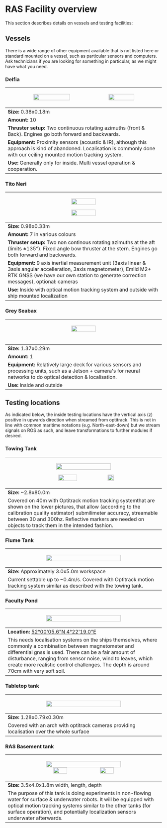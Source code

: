 # RAS Facility overview
This section describes details on vessels and testing facilities:

## Vessels
There is a wide range of other equipment available that is not listed here or standard mounted on a vessel, such as particular sensors and computers. Ask technicians if you are looking for something in particular, as we might have what you need.

### Delfia
|<p width="100%">    <img width="49%" src="https://github.com/user-attachments/assets/b1b71b13-1b0d-491a-bef0-fc4581ee2c0a">     <img width="41%" src="https://github.com/user-attachments/assets/631eea9c-8869-47c8-93d6-970ca0d5c8d7"> </p> |
| ----- | 
|**Size:** 0.38x0.18m |
|**Amount:** 10 |
|**Thruster setup:** Two continuous rotating azimuths (front & Back). Engines go both forward and backwards. |
|**Equipment:** Proximity sensors (acoustic & IR), although this approach is kind of abandoned. Localisation is commonly done with our ceiling mounted motion tracking system. |
|**Use:** Generally only for inside. Multi vessel operation & cooperation. |

### Tito Neri
|<p width="100%">    <img width="40%" src="https://github.com/user-attachments/assets/172630a1-a4b6-4369-8673-a2aea85236c3">  <div>   <img width="40%" src="https://github.com/user-attachments/assets/d7014aff-efcb-446d-b645-e0ff492ca926"> </p> |
| ----- | 
|**Size:** 0.98x0.33m|
|**Amount:** 7 in various colours|
|**Thruster setup:** Two non continous rotating azimuths at the aft (limits ±135°). Fixed angle bow thruster at the stern. Engines go both forward and backwards.|
|**Equipment:** 9 axis inertial measurement unit (3axis linear & 3axis angular accelleration, 3axis magnetometer), Emlid M2+ RTK GNSS (we have our own station to generate correction messages), optional: cameras|
|**Use:** Inside with optical motion tracking system and outside with ship mounted localization|

### Grey Seabax
|<p width="100%">  <img width="40%" src="https://github.com/user-attachments/assets/d95b3ac9-da7f-4ff8-836e-894e27f35974"> </p> <br> |
| ----- | 
|**Size:** 1.37x0.29m|
|**Amount:** 1|
|**Equipment:** Relatively large deck for various sensors and processing units, such as a Jetson + camera's for neural networks to do optical detection & localisation.|
|**Use:** Inside and outside|

## Testing locations
As indicated below, the inside testing locations have the vertical axis (z) positive in upwards direction when streamed from optitrack. This is not in line with common maritime notations (e.g. North-east-down) but we stream signals on ROS as such, and leave transformations to further modules if desired. 

### Towing Tank
|<p align="center" width="100%">    <img width="60%" src="https://github.com/user-attachments/assets/71019d50-c8f0-4bd0-abf3-5c43b71d030d">  </p> <p align="center" width="100%">   <img width="35%" src="https://github.com/user-attachments/assets/1dfc134f-f932-4c5f-9823-1e243df988c5">     <img width="20%" src="https://github.com/user-attachments/assets/d259bd5a-2339-4b35-bb81-894b24559df2"> </p> |
| ----- | 
|**Size:** ~2.8x80.0m|
| Covered on 40m with Optitrack motion tracking systemthat are shown on the lower pictures, that allow (according to the calibration quality estimator) submilimeter accuracy, streamable between 30 and 300hz. Reflective markers are needed on objects to track them in the intended fashion.|

### Flume Tank
|<p align="center" width="100%">    <img width="70%" src="https://github.com/RAS-Delft/ras-documentation-overview/assets/5917472/1d608763-c2a8-4dd7-90b6-39cc9a6998d1"> </p>|
| ----- | 
|**Size:** Approximately 3.0x5.0m workspace|
|Current settable up to ~0.4m/s. Covered with Optitrack motion tracking system similar as described with the towing tank.|

### Faculty Pond
|<p align="center" width="100%">    <img width="70%" src="https://github.com/user-attachments/assets/4e721890-a07b-4a14-95a0-dd865d5f529c"> </p>|
| ----- | 
|**Location:** [52°00'05.6"N 4°22'19.0"E](https://www.google.com/maps/place/52%C2%B000'05.6%22N+4%C2%B022'19.0%22E/@52.0015637,4.3713033,19z/data=!3m1!4b1!4m4!3m3!8m2!3d52.0015637!4d4.371947?hl=nl&entry=ttu)|
| This needs localisation systems on the ships themselves, where commonly a combination between magnetometer and differential gnss is used. There can be a fair amount of disturbance, ranging from sensor noise, wind to leaves, which create more realistic control challenges. The depth is around 70cm with very soft soil.|

### Tabletop tank
|<p align="center" width="100%">    <img width="70%" src="https://github.com/user-attachments/assets/5f60ef20-a942-4aa7-af11-0863602c8fd2"> </p> |
| ----- | 
|**Size:** 1.28x0.79x0.30m|
| Covered with an arch with optitrack cameras providing localisation over the whole surface|

### RAS Basement tank
|<p align="center" width="100%">    <img width="70%" src="https://github.com/user-attachments/assets/4221c42e-0e8c-43d8-95c6-bf88073f8898"> <img width="30%" src="https://github.com/user-attachments/assets/e13674a4-cc5e-4d80-a1e6-1be8830d137f"> <img width="30%" src="https://github.com/user-attachments/assets/62ca7ca3-393d-4139-9bc2-8a7b6b3badee"> </p> |
| ----- | 
|**Size:** 3.5x4.0x1.8m width, length, depth|
|The purpose of this tank is doing experiments in non-flowing water for surface & underwater robots. It will be equipped with optical motion tracking systems similar to the other tanks (for surface operation), and potentially localization sensors underwater afterwards. |
